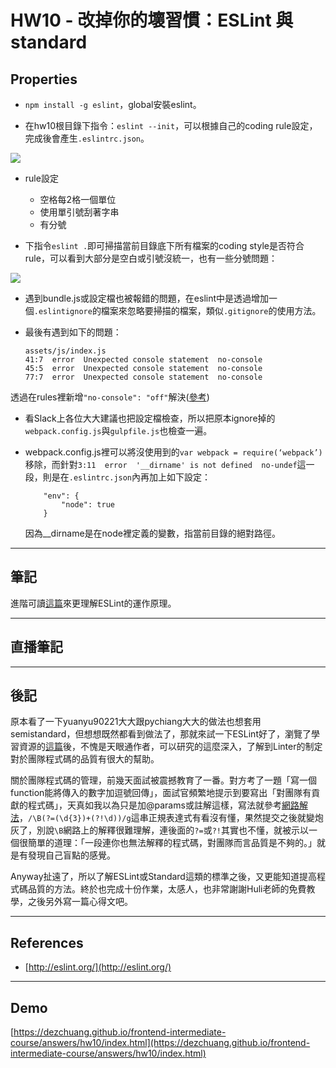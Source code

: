 
# HW10 - 改掉你的壞習慣：ESLint 與 standard

## Properties
* `npm install -g eslint`，global安裝eslint。

* 在hw10根目錄下指令：`eslint --init`，可以根據自己的coding rule設定，完成後會產生`.eslintrc.json`。
<img class="center" src="http://i.imgur.com/lWgDkKh.png">

* rule設定
	* 空格每2格一個單位
	* 使用單引號刮著字串
	* 有分號

* 下指令`eslint .`即可掃描當前目錄底下所有檔案的coding style是否符合rule，可以看到大部分是空白或引號沒統一，也有一些分號問題：
<img class="center" src="http://i.imgur.com/4Ya7cum.png">

* 遇到bundle.js或設定檔也被報錯的問題，在eslint中是透過增加一個`.eslintignore`的檔案來忽略要掃描的檔案，類似`.gitignore`的使用方法。

* 最後有遇到如下的問題：

	```
	assets/js/index.js
	41:7  error  Unexpected console statement  no-console
	45:5  error  Unexpected console statement  no-console
	77:7  error  Unexpected console statement  no-console
	```
透過在rules裡新增`"no-console": "off"`解決([參考](https://stackoverflow.com/questions/34215526/eslint-how-to-disable-unexpected-console-statement-in-node-js))

* 看Slack上各位大大建議也把設定檔檢查，所以把原本ignore掉的`webpack.config.js`與`gulpfile.js`也檢查一遍。

* webpack.config.js裡可以將沒使用到的`var webpack = require(‘webpack’)`移除，而針對`3:11  error  '__dirname' is not defined  no-undef`這一段，則是在`.eslintrc.json`內再加上如下設定：

	```
		"env": {
			"node": true
		}
	```

	因為__dirname是在node裡定義的變數，指當前目錄的絕對路徑。

---

## 筆記
進階可讀[這篇](https://denny.qollie.com/2016/07/11/eslint-fxcking-setup/)來更理解ESLint的運作原理。

---

## 直播筆記


---

## 後記
原本看了一下yuanyu90221大大跟pychiang大大的做法也想套用semistandard，但想想既然都看到做法了，那就來試一下ESLint好了，瀏覽了學習資源的[這篇](https://denny.qollie.com/2016/07/11/eslint-fxcking-setup/)後，不愧是天眼通作者，可以研究的這麼深入，了解到Linter的制定對於團隊程式碼的品質有很大的幫助。

關於團隊程式碼的管理，前幾天面試被震撼教育了一番。對方考了一題「寫一個function能將傳入的數字加逗號回傳」，面試官頻繁地提示到要寫出「對團隊有貢獻的程式碼」，天真如我以為只是加@params或註解這樣，寫法就參考[網路解法](https://stackoverflow.com/questions/2901102/how-to-print-a-number-with-commas-as-thousands-separators-in-javascript)，`/\B(?=(\d{3})+(?!\d))/g`這串正規表達式有看沒有懂，果然提交之後就變炮灰了，別說`\B`網路上的解釋很難理解，連後面的`?=`或`?!`其實也不懂，就被示以一個很簡單的道理：「一段連你也無法解釋的程式碼，對團隊而言品質是不夠的。」就是有發現自己盲點的感覺。

Anyway扯遠了，所以了解ESLint或Standard這類的標準之後，又更能知道提高程式碼品質的方法。終於也完成十份作業，太感人，也非常謝謝Huli老師的免費教學，之後另外寫一篇心得文吧。

---

## References
* [http://eslint.org/](http://eslint.org/)

---

## Demo
[https://dezchuang.github.io/frontend-intermediate-course/answers/hw10/index.html](https://dezchuang.github.io/frontend-intermediate-course/answers/hw10/index.html)
